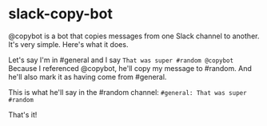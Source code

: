 # slack-copy-bot

@copybot is a bot that copies messages from one Slack channel to another. It's very simple. Here's what it does.

Let's say I'm in #general and I say
```That was super #random @copybot```
Because I referenced @copybot, he'll copy my message to #random. And he'll also mark it as having come from #general.

This is what he'll say in the #random channel:
```#general: That was super #random```

That's it!
